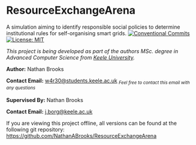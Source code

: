 # ResourceExchangeArena
A simulation aiming to identify responsible social policies to determine institutional rules for self-organising smart grids. [![Conventional Commits](https://img.shields.io/badge/Version-1.0-Green.svg)](https://conventionalcommits.org) [![License: MIT](https://img.shields.io/badge/License-MIT-yellow.svg)](https://opensource.org/licenses/MIT)

*This project is being developed as part of the authors MSc. degree in Advanced Computer Science from [Keele University](https://www.keele.ac.uk).*

**Author:** Nathan Brooks

**Contact Email:** w4r30@students.keele.ac.uk <sub>*Feel free to contact this email with any questions*</sub>
<br/><br/>
**Supervised By:** Nathan Brooks

**Contact Email:** j.borg@keele.ac.uk

If you are viewing this project offline, all versions can be found at the following git repository:
https://github.com/NathanABrooks/ResourceExchangeArena
